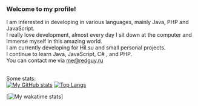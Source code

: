 ### Welcome to my profile!

I am interested in developing in various languages, mainly Java, PHP and JavaScript.<br>
I really love development, almost every day I sit down at the computer and immerse myself in this amazing world.<br>
I am currently developing for Hil.su and small personal projects.<br>
I continue to learn Java, JavaScript, C# , and PHP.<br>
You can contact me via me@redguy.ru<br><br>

Some stats:<br>
[![My GitHub stats](https://github-readme-stats.vercel.app/api?username=RedGuys&count_private=true&show_icons=true&theme=github_dark)](https://github.com/anuraghazra/github-readme-stats) [![Top Langs](https://github-readme-stats.vercel.app/api/top-langs/?username=RedGuys&layout=compact&theme=github_dark)](https://github.com/anuraghazra/github-readme-stats) <br>

[![My wakatime stats](https://github-readme-stats.vercel.app/api/wakatime?username=RedGuys&theme=github_dark)]
